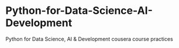 # Python-for-Data-Science-AI-Development
Python for Data Science, AI &amp; Development cousera course practices
